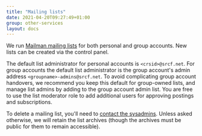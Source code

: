 ```yaml
---
title: "Mailing lists"
date: 2021-04-20T09:27:49+01:00
group: other-services
layout: docs
---
```


We run [Mailman mailing lists](https://lists.srcf.net) for both personal
and group accounts. New lists can be created via the control panel.

The default list administrator for personal accounts is
`<crsid>@srcf.net`. For group accounts the default list administrator is
the group account's admin address `<groupname>-admins@srcf.net`. To
avoid complicating group account handovers, we recommend you keep this
default for group-owned lists, and manage list admins by adding to the
group account admin list. You are free to use the list moderator role to
add additional users for approving postings and subscriptions.

To delete a mailing list, you'll need to [contact the
sysadmins](https://www.srcf.net/contact). Unless asked otherwise, we
will retain the list archives (though the archives must be public for
them to remain accessible).
